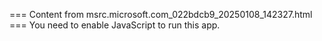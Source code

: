 === Content from msrc.microsoft.com_022bdcb9_20250108_142327.html ===
You need to enable JavaScript to run this app.
